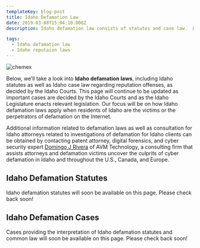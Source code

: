 ```yaml
---
templateKey: blog-post
title: Idaho Defamation Law
date: 2019-03-08T15:04:10.000Z
description: Idaho defamation law consists of statutes and case law.  Defamation law in Idaho may include libel, slander, false light, intereference with business relations, and other torts.  

tags:
  - Idaho defamation law
  - Idaho reputaion laws
---
```

![chemex](/img/chemex.jpg)

Below, we’ll take a look into **Idaho defamation laws**, including Idaho statutes as well as Idaho case law regarding reputation offenses, as decided by the Idaho Courts.  This page will continue to be updated as important cases are decided by the Idaho Courts and as the Idaho Legislature enacts relevant legislation.  Our focus will be on how Idaho defamation laws apply when residents of Idaho are the victims or the perpetrators of defamation on the Internet.

Additional information related to defamation laws as well as consultation for Idaho attorneys related to investigations of defamation for Idaho clients can be obtained by contacting patent attorney, digital forensics, and cyber security expert [Domingo J Rivera](http://www.cyberlawyer.tech) of AVM Technology, a consulting firm that assists attorneys and defamation victims uncover the culprits of cyber defamation in Idaho and throughout the U.S., Canada, and Europe. 

## Idaho Defamation Statutes

Idaho defamation statutes will soon be available on this page.  Please check back soon! 

## Idaho Defamation Cases

Cases providing the interpretation of Idaho defamation statutes and common law will soon be available on this page.  Please check back soon! 
